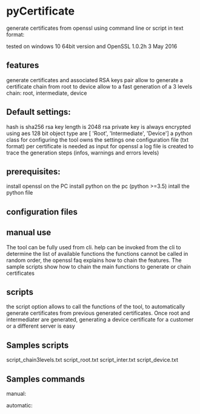 # pyCertificate
generate certificates from openssl using command line or script in text format:

tested on windows 10 64bit version and  OpenSSL 1.0.2h 3 May 2016

features
--------
generate certificates and associated RSA keys pair
allow to generate a certificate chain from root to device
allow to a fast generation of a 3 levels chain: root, intermediate, device


Default settings:
----------------
hash is sha256
rsa key length is 2048
rsa private key is always encrypted using aes 128 bit
object type are [ 'Root', 'Intermediate', 'Device']
a python class for configuring the tool owns the settings
one configuration file (txt format) per certificate is needed as input for openssl 
a log file is created to trace the generation steps (infos, warnings and errors levels)

prerequisites:
--------------
install openssl on the PC
install python on the pc (python >=3.5)
intall the python file

configuration files
-------------------

manual use
----------
The tool can be fully used from cli.
help can be invoked from the cli to determine the list of available functions
the functions cannot be called in random order, the openssl faq explains how to chain the features.
The sample scripts show how to chain the main functions to generate or chain certificates

scripts
-------
the script option allows to call the functions of the tool, to automatically generate certificates from previous generated certificates.
Once root and intermediater are generated, generating a device certificate for a customer or a different server is easy

Samples scripts
----------------
script_chain3levels.txt
script_root.txt
script_inter.txt
script_device.txt

Samples commands
----------------

manual:

automatic:


